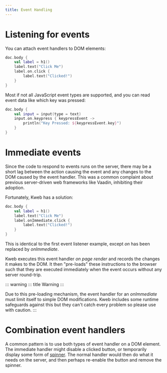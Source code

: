 ```yaml
---
title: Event Handling
---
```


# Listening for events

You can attach event handlers to DOM elements:

```kotlin
doc.body {
    val label = h1()
    label.text("Click Me")
    label.on.click {
        label.text("Clicked!")
    }
}
```

Most if not all JavaScript event types are supported, and you can read
event data like which key was pressed:

```kotlin
doc.body {
    val input = input(type = text)
    input.on.keypress { keypressEvent ->
        println("Key Pressed: ${keypressEvent.key}")
    }
}
```

# Immediate events

Since the code to respond to events runs on the server, there may be a
short lag between the action causing the event and any changes to the
DOM caused by the event handler. This was a common complaint about
previous server-driven web frameworks like Vaadin, inhibiting their
adoption.

Fortunately, Kweb has a solution:

```kotlin
doc.body {
    val label = h1()
    label.text("Click Me")
    label.onImmediate.click {
        label.text("Clicked!")
    }
}
```

This is identical to the first event listener example, except *on* has
been replaced by *onImmediate*.

Kweb executes this event handler *on page render* and records the
changes it makes to the DOM. It then \"pre-loads\" these instructions to
the browser such that they are executed immediately when the event
occurs without any server round-trip.

::: warning
::: title
Warning
:::

Due to this pre-loading mechanism, the event handler for an
*onImmediate* must limit itself to simple DOM modifications. Kweb
includes some runtime safeguards against this but they can\'t catch
every problem so please use with caution.
:::

# Combination event handlers

A common pattern is to use both types of event handler on a DOM element.
The immediate handler might disable a clicked button, or temporarily
display some form of [spinner](https://loading.io/css/). The normal
handler would then do what it needs on the server, and then perhaps
re-enable the button and remove the spinner.
